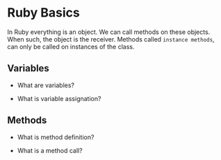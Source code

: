 # Ruby Basics 

In Ruby everything is an object.
We can call methods on these objects. When such, the object is the receiver.
Methods called `instance methods`, can only be called on instances of the class.

## Variables

- What are variables?

- What is variable assignation?

## Methods

- What is method definition?

- What is a method call?